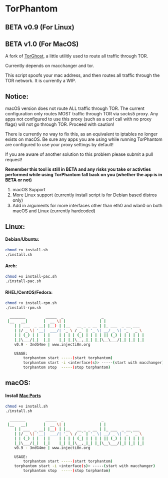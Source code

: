# TorPhantom
## BETA v0.9 (For Linux)
## BETA v1.0 (For MacOS)
A fork of [TorGhost](https://github.com/susmithHCK/torghost), a little utilitly used to route all traffic through TOR.

Currently depends on macchanger and tor.

This script spoofs your mac address, and then routes all traffic through the TOR network. It is currently a WIP.

## Notice:
macOS version does not route ALL traffic through TOR. The current configuration only routes MOST traffic through TOR via socks5 proxy. Any apps not configured to use this proxy (such as a curl call with no proxy flags) will not go through TOR. Proceed with caution!

There is currently no way to fix this, as an equivalent to iptables no longer exists on macOS. Be sure any apps you are using while running TorPhantom are configured to use your proxy settings by default!

If you are aware of another solution to this problem please submit a pull request!

**Remember this tool is still in BETA and any risks you take or activties performed while using TorPhantom fall back on you (whether the app is in BETA or not)**


1. macOS Support
2. More Linux support (currently install script is for Debian based distros only)
3. Add in arguments for more interfaces other than eth0 and wlan0 on both macOS and Linux (currently hardcoded)


## Linux:

#### Debian/Ubuntu:

```sh
chmod +x install.sh
./install.sh
```

#### Arch:

```sh
chmod +x install-pac.sh
./install-pac.sh
```


#### RHEL/CentOS/Fedora:

```sh
chmod +x install-rpm.sh
./install-rpm.sh
```

```sh
  _______         _____  _                 _                  
 |__   __|       |  __ \| |               | |                 
    | | ___  _ __| |__) | |__   __ _ _ __ | |_ ___  _ __ ___  
    | |/ _ \| '__|  ___/| '_ \ / _` | '_ \| __/ _ \| '_ ` _ \
    | | (_) | |  | |    | | | | (_| | | | | || (_) | | | | | |
    |_|\___/|_|  |_|    |_| |_|\__,_|_| |_|\__\___/|_| |_| |_|
	v0.9 - 3ndG4me | www.injecti0n.org

	USAGE:
        torphantom start -----(start torphantom)
        torphantom start -i <interface(s)> -----(start with macchanger)
        torphantom stop  -----(stop torphantom)
```

## macOS:
#### Install [Mac Ports](https://www.macports.org/install.php)
```sh
chmod +x install.sh
./install.sh
```
```sh
  _______         _____  _                 _                  
 |__   __|       |  __ \| |               | |                 
    | | ___  _ __| |__) | |__   __ _ _ __ | |_ ___  _ __ ___  
    | |/ _ \| '__|  ___/| '_ \ / _` | '_ \| __/ _ \| '_ ` _ \
    | | (_) | |  | |    | | | | (_| | | | | || (_) | | | | | |
    |_|\___/|_|  |_|    |_| |_|\__,_|_| |_|\__\___/|_| |_| |_|
	v0.9 - 3ndG4me | www.injecti0n.org

	USAGE:
        torphantom start -----(start torphantom)
	torphantom start -i <interface(s)> -----(start with macchanger)
        torphantom stop  -----(stop torphantom)
```
